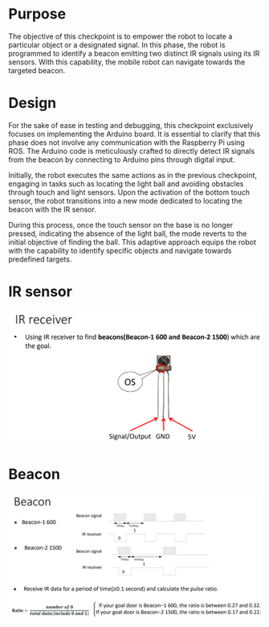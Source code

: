 # Purpose
The objective of this checkpoint is to empower the robot to locate a particular 
object or a designated signal. In this phase, the robot is programmed to identify a beacon emitting two distinct IR signals using its IR sensors. With this capability, the mobile robot can navigate towards the targeted beacon.

# Design
For the sake of ease in testing and debugging, this checkpoint exclusively focuses on implementing the Arduino board. It is essential to clarify that this phase does not involve any communication with the Raspberry Pi using ROS. The Arduino code is meticulously crafted to directly detect IR signals from the beacon by connecting to Arduino pins through digital input.

Initially, the robot executes the same actions as in the previous checkpoint, engaging in tasks such as locating the light ball and avoiding obstacles through touch and light sensors. Upon the activation of the bottom touch sensor, the robot transitions into a new mode dedicated to locating the beacon with the IR sensor.

During this process, once the touch sensor on the base is no longer pressed, indicating the absence of the light ball, the mode reverts to the initial objective of finding the ball. This adaptive approach equips the robot with the capability to identify specific objects and navigate towards predefined targets.

# IR sensor
![image](https://github.com/timmy168/Easy-Autonomous-Mobile-Robot/blob/main/ckpt4/IR.png)

# Beacon
![image](https://github.com/timmy168/Easy-Autonomous-Mobile-Robot/blob/main/ckpt4/Beacon.png)
